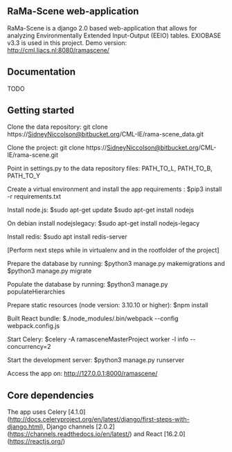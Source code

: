 **RaMa-Scene web-application**
---
RaMa-Scene is a django 2.0 based web-application that allows for analyzing Environmentally Extended Input-Output (EEIO) tables. EXIOBASE v3.3 is used in this project. 
Demo version: http://cml.liacs.nl:8080/ramascene/

**Documentation**
---
TODO

**Getting started**
---
Clone the data repository: git clone https://SidneyNiccolson@bitbucket.org/CML-IE/rama-scene_data.git

Clone the project: git clone https://SidneyNiccolson@bitbucket.org/CML-IE/rama-scene.git

Point in settings.py to the data repository files: PATH_TO_L, PATH_TO_B, PATH_TO_Y

Create a virtual environment and install the app requirements : $pip3 install -r requirements.txt

Install node.js:     $sudo apt-get update
    		     $sudo apt-get install nodejs

On debian install nodejslegacy: $sudo apt-get install nodejs-legacy

Install redis: $sudo apt install redis-server

[Perform next steps while in virtualenv and in the rootfolder of the project]

Prepare the database by running: $python3 manage.py makemigrations and $python3 manage.py migrate

Populate the database by running: $python3 manage.py populateHierarchies

Prepare static resources (node version: 3.10.10 or higher): $npm install

Built React bundle: $./node_modules/.bin/webpack --config webpack.config.js

Start Celery: $celery -A ramasceneMasterProject worker -l info  --concurrency=2 

Start the development server: $python3 manage.py runserver

Access the app on: http://127.0.0.1:8000/ramascene/

**Core dependencies**
---
The app uses Celery [4.1.0] (http://docs.celeryproject.org/en/latest/django/first-steps-with-django.html), Django channels [2.0.2] (https://channels.readthedocs.io/en/latest/) and React [16.2.0] (https://reactjs.org/)
